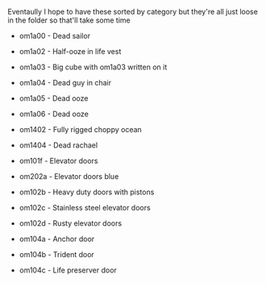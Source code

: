 Eventaully I hope to have these sorted by category but they're all just loose in the folder so that'll take some time
* om1a00 - Dead sailor
* om1a02 - Half-ooze in life vest
* om1a03 - Big cube with om1a03 written on it
* om1a04 - Dead guy in chair
* om1a05 - Dead ooze
* om1a06 - Dead ooze





* om1402 - Fully rigged choppy ocean
* om1404 - Dead rachael
* om101f - Elevator doors
* om202a - Elevator doors blue
* om102b - Heavy duty doors with pistons
* om102c - Stainless steel elevator doors
* om102d - Rusty elevator doors
* om104a - Anchor door
* om104b - Trident door
* om104c - Life preserver door
